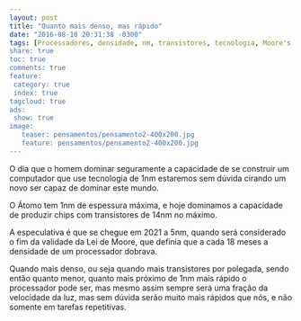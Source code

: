 ```yaml
---
layout: post
title: "Quanto mais denso, mas rápido"
date: "2016-08-10 20:31:38 -0300"
tags: [Processadores, densidade, nm, transistores, tecnologia, Moore's Law, Lei de Moore, Regra de Moore, avanço, tecnologia]
share: true
toc: true
comments: true
feature:
 category: true
 index: true
tagcloud: true
ads:
 show: true
image:
   teaser: pensamentos/pensamento2-400x200.jpg
   feature: pensamentos/pensamento2-400x200.jpg
---
```


O dia que o homem dominar seguramente a capacidade de se construir um computador que use tecnologia de 1nm estaremos sem dúvida cirando um novo ser capaz de dominar este mundo.

<!--more-->

O Átomo tem 1nm de espessura máxima, e hoje dominamos a capacidade de produzir chips com transistores de 14nm no máximo.

A especulativa é que se chegue em 2021 a 5nm, quando será considerado o fim da validade da Lei de Moore, que definia que a cada 18 meses a densidade de um processador dobrava.

Quando mais denso, ou seja quando mais transistores por polegada, sendo então quanto menor, quanto mais próximo de 1nm mais rápido o processador pode ser, mas mesmo assim sempre será uma fração da velocidade da luz, mas sem dúvida serão muito mais rápidos que nós, e não somente em tarefas repetitivas.
